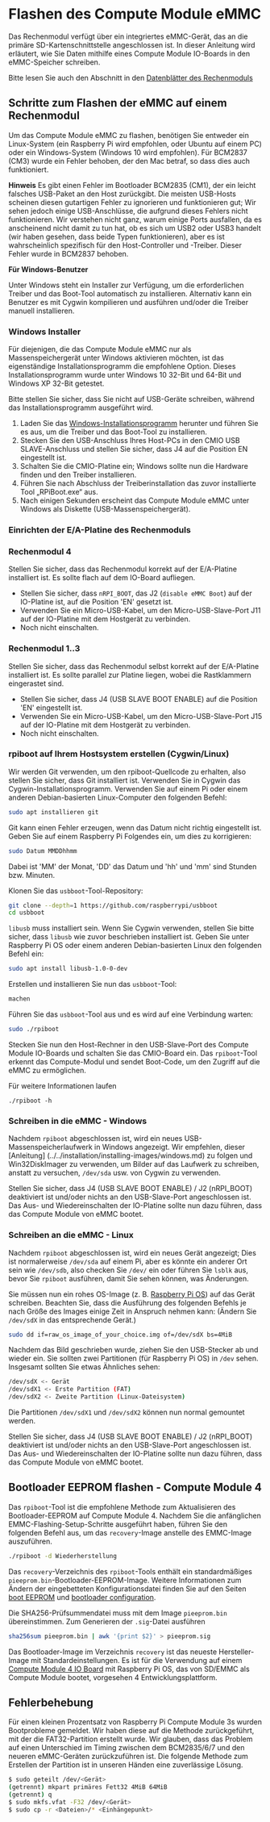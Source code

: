 # Flashen des Compute Module eMMC

Das Rechenmodul verfügt über ein integriertes eMMC-Gerät, das an die primäre SD-Kartenschnittstelle angeschlossen ist. In dieser Anleitung wird erläutert, wie Sie Daten mithilfe eines Compute Module IO-Boards in den eMMC-Speicher schreiben.

Bitte lesen Sie auch den Abschnitt in den [Datenblätter des Rechenmoduls](datasheet.md)

## Schritte zum Flashen der eMMC auf einem Rechenmodul

Um das Compute Module eMMC zu flashen, benötigen Sie entweder ein Linux-System (ein Raspberry Pi wird empfohlen, oder Ubuntu auf einem PC) oder ein Windows-System (Windows 10 wird empfohlen). Für BCM2837 (CM3) wurde ein Fehler behoben, der den Mac betraf, so dass dies auch funktioniert.

**Hinweis** Es gibt einen Fehler im Bootloader BCM2835 (CM1), der ein leicht falsches USB-Paket an den Host zurückgibt. Die meisten USB-Hosts scheinen diesen gutartigen Fehler zu ignorieren und funktionieren gut; Wir sehen jedoch einige USB-Anschlüsse, die aufgrund dieses Fehlers nicht funktionieren. Wir verstehen nicht ganz, warum einige Ports ausfallen, da es anscheinend nicht damit zu tun hat, ob es sich um USB2 oder USB3 handelt (wir haben gesehen, dass beide Typen funktionieren), aber es ist wahrscheinlich spezifisch für den Host-Controller und -Treiber. Dieser Fehler wurde in BCM2837 behoben.

**Für Windows-Benutzer**

Unter Windows steht ein Installer zur Verfügung, um die erforderlichen Treiber und das Boot-Tool automatisch zu installieren. Alternativ kann ein Benutzer es mit Cygwin kompilieren und ausführen und/oder die Treiber manuell installieren.

### Windows Installer

Für diejenigen, die das Compute Module eMMC nur als Massenspeichergerät unter Windows aktivieren möchten, ist das eigenständige Installationsprogramm die empfohlene Option. Dieses Installationsprogramm wurde unter Windows 10 32-Bit und 64-Bit und Windows XP 32-Bit getestet.

Bitte stellen Sie sicher, dass Sie nicht auf USB-Geräte schreiben, während das Installationsprogramm ausgeführt wird.

1. Laden Sie das [Windows-Installationsprogramm](https://github.com/raspberrypi/usbboot/raw/master/win32/rpiboot_setup.exe) herunter und führen Sie es aus, um die Treiber und das Boot-Tool zu installieren.
1. Stecken Sie den USB-Anschluss Ihres Host-PCs in den CMIO USB SLAVE-Anschluss und stellen Sie sicher, dass J4 auf die Position EN eingestellt ist.
1. Schalten Sie die CMIO-Platine ein; Windows sollte nun die Hardware finden und den Treiber installieren.
1. Führen Sie nach Abschluss der Treiberinstallation das zuvor installierte Tool „RPiBoot.exe“ aus.
1. Nach einigen Sekunden erscheint das Compute Module eMMC unter Windows als Diskette (USB-Massenspeichergerät).

### Einrichten der E/A-Platine des Rechenmoduls

### Rechenmodul 4
Stellen Sie sicher, dass das Rechenmodul korrekt auf der E/A-Platine installiert ist. Es sollte flach auf dem IO-Board aufliegen.

* Stellen Sie sicher, dass `nRPI_BOOT`, das J2 (`disable eMMC Boot`) auf der IO-Platine ist, auf die Position 'EN' gesetzt ist.
* Verwenden Sie ein Micro-USB-Kabel, um den Micro-USB-Slave-Port J11 auf der IO-Platine mit dem Hostgerät zu verbinden.
* Noch nicht einschalten.

### Rechenmodul 1..3
Stellen Sie sicher, dass das Rechenmodul selbst korrekt auf der E/A-Platine installiert ist. Es sollte parallel zur Platine liegen, wobei die Rastklammern eingerastet sind.

* Stellen Sie sicher, dass J4 (USB SLAVE BOOT ENABLE) auf die Position 'EN' eingestellt ist.
* Verwenden Sie ein Micro-USB-Kabel, um den Micro-USB-Slave-Port J15 auf der IO-Platine mit dem Hostgerät zu verbinden.
* Noch nicht einschalten.

### rpiboot auf Ihrem Hostsystem erstellen (Cygwin/Linux)

Wir werden Git verwenden, um den rpiboot-Quellcode zu erhalten, also stellen Sie sicher, dass Git installiert ist. Verwenden Sie in Cygwin das Cygwin-Installationsprogramm. Verwenden Sie auf einem Pi oder einem anderen Debian-basierten Linux-Computer den folgenden Befehl:

```bash
sudo apt installieren git
```

Git kann einen Fehler erzeugen, wenn das Datum nicht richtig eingestellt ist. Geben Sie auf einem Raspberry Pi Folgendes ein, um dies zu korrigieren:

```bash
sudo Datum MMDDhhmm
```

Dabei ist 'MM' der Monat, 'DD' das Datum und 'hh' und 'mm' sind Stunden bzw. Minuten.

Klonen Sie das `usbboot`-Tool-Repository:

```bash
git clone --depth=1 https://github.com/raspberrypi/usbboot
cd usbboot
```

`libusb` muss installiert sein. Wenn Sie Cygwin verwenden, stellen Sie bitte sicher, dass `libusb` wie zuvor beschrieben installiert ist. Geben Sie unter Raspberry Pi OS oder einem anderen Debian-basierten Linux den folgenden Befehl ein:

```bash
sudo apt install libusb-1.0-0-dev
```

Erstellen und installieren Sie nun das `usbboot`-Tool:

```bash
machen
```

Führen Sie das `usbboot`-Tool aus und es wird auf eine Verbindung warten:

```bash
sudo ./rpiboot
```

Stecken Sie nun den Host-Rechner in den USB-Slave-Port des Compute Module IO-Boards und schalten Sie das CMIO-Board ein. Das `rpiboot`-Tool erkennt das Compute-Modul und sendet Boot-Code, um den Zugriff auf die eMMC zu ermöglichen.

Für weitere Informationen laufen
```
./rpiboot -h
```

### Schreiben in die eMMC - Windows

Nachdem `rpiboot` abgeschlossen ist, wird ein neues USB-Massenspeicherlaufwerk in Windows angezeigt. Wir empfehlen, dieser [Anleitung] (../../installation/installing-images/windows.md) zu folgen und Win32DiskImager zu verwenden, um Bilder auf das Laufwerk zu schreiben, anstatt zu versuchen, `/dev/sda` usw. von Cygwin zu verwenden.

Stellen Sie sicher, dass J4 (USB SLAVE BOOT ENABLE) / J2 (nRPI_BOOT) deaktiviert ist und/oder nichts an den USB-Slave-Port angeschlossen ist. Das Aus- und Wiedereinschalten der IO-Platine sollte nun dazu führen, dass das Compute Module von eMMC bootet.

### Schreiben an die eMMC - Linux

Nachdem `rpiboot` abgeschlossen ist, wird ein neues Gerät angezeigt; Dies ist normalerweise `/dev/sda` auf einem Pi, aber es könnte ein anderer Ort sein wie `/dev/sdb`, also checken Sie `/dev/` ein oder führen Sie `lsblk` aus, bevor Sie `rpiboot` ausführen, damit Sie sehen können, was Änderungen.

Sie müssen nun ein rohes OS-Image (z. B. [Raspberry Pi OS](https://www.raspberrypi.org/downloads/raspbian/)) auf das Gerät schreiben. Beachten Sie, dass die Ausführung des folgenden Befehls je nach Größe des Images einige Zeit in Anspruch nehmen kann: (Ändern Sie `/dev/sdX` in das entsprechende Gerät.)

```bash
sudo dd if=raw_os_image_of_your_choice.img of=/dev/sdX bs=4MiB
```

Nachdem das Bild geschrieben wurde, ziehen Sie den USB-Stecker ab und wieder ein. Sie sollten zwei Partitionen (für Raspberry Pi OS) in `/dev` sehen. Insgesamt sollten Sie etwas Ähnliches sehen:

```bash
/dev/sdX <- Gerät
/dev/sdX1 <- Erste Partition (FAT)
/dev/sdX2 <- Zweite Partition (Linux-Dateisystem)
```

Die Partitionen `/dev/sdX1` und `/dev/sdX2` können nun normal gemountet werden.

Stellen Sie sicher, dass J4 (USB SLAVE BOOT ENABLE) / J2 (nRPI_BOOT) deaktiviert ist und/oder nichts an den USB-Slave-Port angeschlossen ist. Das Aus- und Wiedereinschalten der IO-Platine sollte nun dazu führen, dass das Compute Module von eMMC bootet.

## Bootloader EEPROM flashen - Compute Module 4
Das `rpiboot`-Tool ist die empfohlene Methode zum Aktualisieren des Bootloader-EEPROM auf Compute Module 4. Nachdem Sie die anfänglichen EMMC-Flashing-Setup-Schritte ausgeführt haben, führen Sie den folgenden Befehl aus, um das `recovery`-Image anstelle des EMMC-Image auszuführen.

```bash
./rpiboot -d Wiederherstellung
```

Das `recovery`-Verzeichnis des `rpiboot`-Tools enthält ein standardmäßiges `pieeprom.bin`-Bootloader-EEPROM-Image. Weitere Informationen zum Ändern der eingebetteten Konfigurationsdatei finden Sie auf den Seiten [boot EEPROM](../raspberrypi/booteeprom.md) und [bootloader configuration](../raspberrypi/bcm2711_bootloader_config.md).

Die SHA256-Prüfsummendatei muss mit dem Image `pieeprom.bin` übereinstimmen. Zum Generieren der `.sig`-Datei ausführen

```bash
sha256sum pieeprom.bin | awk '{print $2}' > pieeprom.sig
````

Das Bootloader-Image im Verzeichnis `recovery` ist das neueste Hersteller-Image mit Standardeinstellungen. Es ist für die Verwendung auf einem [Compute Module 4 IO Board](https://www.raspberrypi.org/products/compute-module-4-io-board) mit Raspberry Pi OS, das von SD/EMMC als Compute Module bootet, vorgesehen 4 Entwicklungsplattform.


## Fehlerbehebung

Für einen kleinen Prozentsatz von Raspberry Pi Compute Module 3s wurden Bootprobleme gemeldet. Wir haben diese auf die Methode zurückgeführt, mit der die FAT32-Partition erstellt wurde. Wir glauben, dass das Problem auf einen Unterschied im Timing zwischen dem BCM2835/6/7 und den neueren eMMC-Geräten zurückzuführen ist. Die folgende Methode zum Erstellen der Partition ist in unseren Händen eine zuverlässige Lösung.

```bash
$ sudo geteilt /dev/<Gerät>
(getrennt) mkpart primäres Fett32 4MiB 64MiB
(getrennt) q
$ sudo mkfs.vfat -F32 /dev/<Gerät>
$ sudo cp -r <Dateien>/* <Einhängepunkt>
```